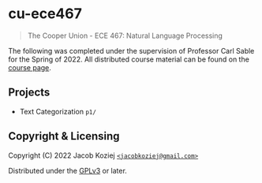 # cu-ece467

> The Cooper Union - ECE 467: Natural Language Processing

The following was completed under the supervision of Professor Carl
Sable for the Spring of 2022.  All distributed course material can be
found on the [course page].


## Projects

* Text Categorization `p1/`


## Copyright & Licensing

Copyright (C) 2022  Jacob Koziej [`<jacobkoziej@gmail.com>`]

Distributed under the [GPLv3] or later.


[course page]: http://faculty.cooper.edu/sable2/courses/spring2022/ece467/
[`<jacobkoziej@gmail.com>`]: mailto:jacobkoziej@gmail.com
[GPLv3]: LICENSE.md
